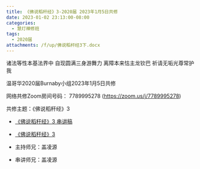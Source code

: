 ```yaml
---
title: 《佛说稻秆经》3-2020届 2023年1月5日共修
date: 2023-01-02 23:13:00-08:00
categories:
  - 慧灯禅修班
tags:
  - 2020届
attachments: /f/up/佛说稻杆经3下.docx
---
```

诸法等性本基法界中 自现圆满三身游舞力
离障本来怙主龙钦巴 祈请无垢光尊常护我

温哥华2020届Burnaby小组2023年1月5日共修

网络共修Zoom房间号码： 7789995278 (<https://zoom.us/j/7789995278>)

共修主题：《佛说稻秆经》3

* [《佛说稻秆经》3 串讲稿](/f/up/佛说稻杆经3下.docx)
* [《佛说稻秆经》3](https://www.youtube.com/watch?v=pC1sz0mhfEQ&list=PLQU9iXcMduTf8kUFfvqtD2RLoj2cDEqNH&index=3)

* 主持师兄：盖凌源
* 串讲师兄：盖凌源